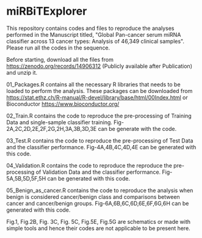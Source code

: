 # miRBiTExplorer
This repository contains codes and files to reproduce the analyses performed in the Manuscript titled, "Global Pan-cancer serum miRNA classifier across 13 cancer types: Analysis of 46,349 clinical samples".
Please run all the codes in the sequence.

Before starting, download all the files from https://zenodo.org/records/14906312 (Publicly available after Publication) and unzip it.

01_Packages.R contains all the necessary R libraries that needs to be loaded to perform the analysis. These packages can be downloaded from https://stat.ethz.ch/R-manual/R-devel/library/base/html/00Index.html or Bioconductor https://www.bioconductor.org/

02_Train.R contains the code to reproduce the pre-processing of Training Data and single-sample classifier training. Fig-2A,2C,2D,2E,2F,2G,2H,3A,3B,3D,3E can be generate with the code.

03_Test.R contains the code to reproduce the pre-processing of Test Data and the classifier performance. Fig-4A,4B,4C,4D,4E can be generated with this code.

04_Validation.R contains the code to reproduce the reproduce the pre-processing of Validation Data and the classifier performance. Fig-5A,5B,5D,5F,5H can be generated with this code.

05_Benign_as_cancer.R contains the code to reproduce the analysis when benign is considered cancer/benign class and comparisons between cancer and cancer/benign groups. Fig-6A,6B,6C,6D,6E,6F,6G,6H can be generated with this code.

Fig.1, Fig.2B, Fig. 3C, Fig. 5C, Fig.5E, Fig.5G are schematics or made with simple tools and hence their codes are not applicable to be present here.
